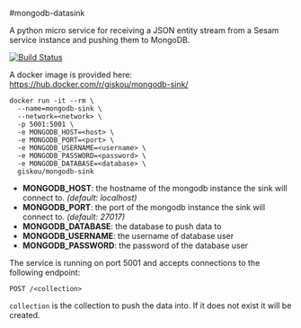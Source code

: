 #mongodb-datasink

A python micro service for receiving a JSON entity stream from a Sesam service
instance and pushing them to MongoDB.

[![Build Status](https://travis-ci.org/sesam-community/mongodb-sink.svg?branch=master)](https://travis-ci.org/sesam-community/mongodb-sink)

A docker image is provided here: <https://hub.docker.com/r/giskou/mongodb-sink/>

    docker run -it --rm \
      --name=mongodb-sink \
      --network=<network> \
      -p 5001:5001 \
      -e MONGODB_HOST=<host> \
      -e MONGODB_PORT=<port> \
      -e MONGODB_USERNAME=<username> \
      -e MONGODB_PASSWORD=<password> \
      -e MONGODB_DATABASE=<database> \
      giskou/mongodb-sink

* **MONGODB\_HOST**: the hostname of the mongodb instance the sink will connect
  to. _(default: localhost)_
* **MONGODB\_PORT**: the port of the mongodb instance the sink will connect to.
  _(default: 27017)_
* **MONGODB\_DATABASE**: the database to push data to
* **MONGODB\_USERNAME**: the username of database user
* **MONGODB\_PASSWORD**: the password of the database user

The service is running on port 5001 and accepts connections to the following
endpoint:

    POST /<collection>

`collection` is the collection to push the data into.
If it does not exist it will be created.
